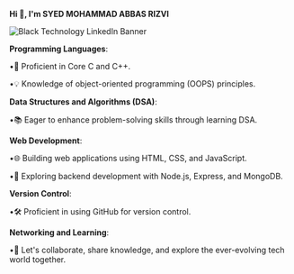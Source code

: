 **Hi 👋, I'm SYED MOHAMMAD ABBAS RIZVI**

![Black Technology LinkedIn Banner](https://github.com/Abbas7120/Abbas7120/assets/148750291/d0be089d-9e94-42d4-afea-c176eb1919b8)



**Programming Languages**:

 •🚀 Proficient in Core C and C++.

 •💡 Knowledge of object-oriented programming (OOPS) principles.


**Data Structures and Algorithms (DSA)**:

 •📚 Eager to enhance problem-solving skills through learning DSA.


**Web Development**:

 •🌐 Building web applications using HTML, CSS, and JavaScript.

 •🌱 Exploring backend development with Node.js, Express, and MongoDB.


**Version Control**:

 •🛠️ Proficient in using GitHub for version control.

**Networking and Learning**:

 •🤝 Let's collaborate, share knowledge, and explore the ever-evolving tech world together.


